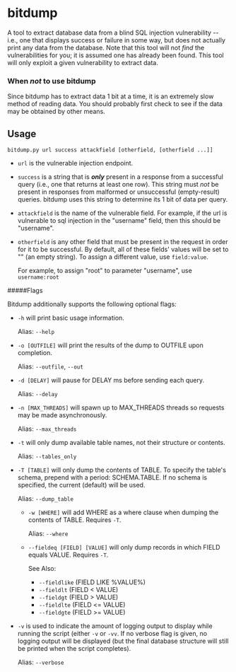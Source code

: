 # bitdump
A tool to extract database data from a blind SQL injection vulnerability -- i.e., one that displays success or failure in some way, but does not actually print any data from the database. Note that this tool will not *find* the vulnerabilities for you; it is assumed one has already been found. This tool will only exploit a given vulnerability to extract data.

### When *not* to use bitdump
Since bitdump has to extract data 1 bit at a time, it is an extremely slow method of reading data. You should probably first check to see if the data may be obtained by other means.

## Usage

`bitdump.py url success attackfield [otherfield, [otherfield ...]]`

  * `url` is the vulnerable injection endpoint.
  * `success` is a string that is **_only_** present in a response from a successful query (i.e., one that returns at least one row). This string must *not* be present in responses from malformed or unsuccessful (empty-result) queries. bitdump uses this string to determine its 1 bit of data per query.
  * `attackfield` is the name of the vulnerable field. For example, if the url is vulnerable to sql injection in the "username" field, then this should be "username".
  * `otherfield` is any other field that must be present in the request in order for it to be successful. By default, all of these fields' values will be set to "" (an empty string). To assign a different value, use `field:value`.
      
      For example, to assign "root" to parameter "username", use `username:root`
          
#####Flags

Bitdump additionally supports the following optional flags:

  * `-h` will print basic usage information.
      
    Alias: `--help`

  * `-o [OUTFILE]` will print the results of the dump to OUTFILE upon completion.
      
    Alias: `--outfile`, `--out`

  * `-d [DELAY]` will pause for DELAY ms before sending each query.
      
    Alias: `--delay`

  * `-n [MAX_THREADS]` will spawn up to MAX_THREADS threads so requests may be made asynchronously.
  
    Alias: `--max_threads`
  
  * `-t` will only dump available table names, not their structure or contents.
      
    Alias: `--tables_only`
  
  * `-T [TABLE]` will only dump the contents of TABLE. To specify the table's schema, prepend with a period: SCHEMA.TABLE. If no schema is specified, the current (default) will be used.
      
    Alias: `--dump_table`
  
    * `-w [WHERE]` will add WHERE as a where clause when dumping the contents of TABLE. Requires `-T`.
        
      Alias: `--where`

    * `--fieldeq [FIELD] [VALUE]` will only dump records in which FIELD equals VALUE. Requires `-T`.
    
      See Also:
      * `--fieldlike` (FIELD LIKE %VALUE%)
      * `--fieldlt` (FIELD < VALUE)
      * `--fieldgt` (FIELD > VALUE)
      * `--fieldlte` (FIELD <= VALUE)
      * `--fieldgte` (FIELD >= VALUE)
  
  * `-v` is used to indicate the amount of logging output to display while running the script (either `-v` or `-vv`. If no verbose flag is given, no logging output will be displayed (but the final database structure will still be printed when the script completes).
      
    Alias: `--verbose`
